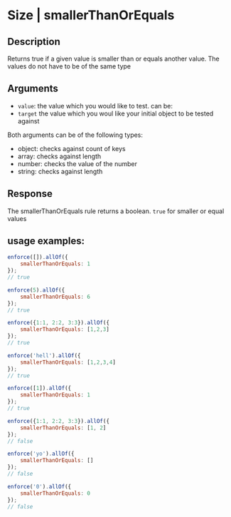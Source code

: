# Size | smallerThanOrEquals

## Description
Returns true if a given value is smaller than or equals another value. The values do not have to be of the same type

## Arguments
* `value`: the value which you would like to test. can be:
* `target` the value which you woul like your initial object to be tested against

Both arguments can be of the following types:
* object: checks against count of keys
* array: checks against length
* number: checks the value of the number
* string: checks against length

## Response
The smallerThanOrEquals rule returns a boolean. `true` for smaller or equal values

## usage examples:

```js
enforce([]).allOf({
    smallerThanOrEquals: 1
});
// true
```

```js
enforce(5).allOf({
    smallerThanOrEquals: 6
});
// true
```

```js
enforce({1:1, 2:2, 3:3}).allOf({
    smallerThanOrEquals: [1,2,3]
});
// true
```

```js
enforce('hell').allOf({
    smallerThanOrEquals: [1,2,3,4]
});
// true
```

```js
enforce([1]).allOf({
    smallerThanOrEquals: 1
});
// true
```

```js
enforce({1:1, 2:2, 3:3}).allOf({
    smallerThanOrEquals: [1, 2]
});
// false
```

```js
enforce('yo').allOf({
    smallerThanOrEquals: []
});
// false
```

```js
enforce('0').allOf({
    smallerThanOrEquals: 0
});
// false
```